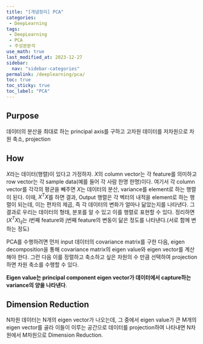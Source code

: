 ```yaml
---
title: "[개념정리] PCA"
categories:
 - DeepLearning
tags:
 - DeepLearning
 - PCA
 - 주성분분석
use_math: true
last_modified_at: 2023-12-27
sidebar:
  nav: "sidebar-categories"
permalink: /deeplearning/pca/
toc: true
toc_sticky: true
toc_label: "PCA"
---
```

## Purpose

데이터의 분산을 최대로 하는 principal axis를 구하고 고차원 데이터를 저차원으로 차원 축소, projection

## How

$X$라는 데이터(행렬)이 있다고 가정하자. $X$의 column vector는 각 feature를 의미하고 row vector는 각 sample data(예를 들어 각 사람 한명 한명)이다. 여기서 각 column vector를 각각의 평균을 빼주면 $X$는 데이터의 분산, variance를 element로 하는 행렬이 된다. 이때, $X^TX$를 하면 결과, Output 행렬은 각 벡터의 내적을 element로 하는 행렬이 되는데, 이는 편차의 제곱, 즉 각 데이터의 변화가 얼마나 닮았는지를 나타낸다. 그 결과로 우리는 데이터의 형태, 분포를 알 수 있고 이를 행렬로 표현할 수 있다. 정리하면 $(X^TX)_{ij}$는 i번째 feature와 j번째 feature의 변동이 닮은 정도를 나타낸다.(서로 함께 변하는 정도)

PCA를 수행하려면 먼저 input 데이터의 covariance matrix를 구한 다음, eigen decomposition을 통해 covariance matrix의 eigen value와 eigen vector를 계산해야 한다. 그런 다음 이를 정렬하고 축소하고 싶은 차원의 수 만큼 선택하여 projection하면 차원 축소를 수행할 수 있다.

**Eigen value는 principal component eigen vector가 데이터에서 capture하는 variance의 양을 나타낸다**. 

## Dimension Reduction

N차원 데이터는 N개의 eigen vector가 나오는데, 그 중에서 eigen value가 큰 M개의 eigen vector를 골라 이들이 이루는 공간으로 데이터를 projection하여 나타내면 N차원에서 M차원으로 Dimension Reduction.
